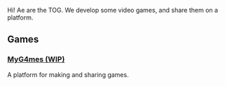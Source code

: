 Hi! Ae are the TOG. We develop some video games, and share them on a platform.

## Games

### [MyG4mes (WIP)](https://github.com/The-TOG/MyG4mes)

A platform for making and sharing games.
